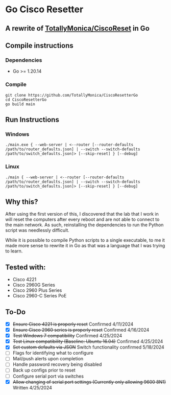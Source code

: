 # Go Cisco Resetter
## A rewrite of [TotallyMonica/CiscoReset](https://github.com/TotallyMoinca/CiscoReset) in Go

## Compile instructions

### Dependencies
- Go >= 1.20.14

### Compile
```
git clone https://github.com/TotallyMonica/CiscoResetterGo
cd CiscoResetterGo
go build main
```

## Run Instructions

### Windows
```
./main.exe { --web-server | <--router [--router-defaults /path/to/router_defaults.json] | --switch --switch-defaults /path/to/switch_defaults.json]> [--skip-reset] } [--debug]
```

### Linux
```
./main { --web-server | <--router [--router-defaults /path/to/router_defaults.json] | --switch --switch-defaults /path/to/switch_defaults.json]> [--skip-reset] } [--debug]
```

## Why this?
After using the first version of this, I discovered that the lab that I work in will reset the computers after every reboot and are not able to connect to the main network. As such, reinstalling the dependencies to run the Python script was needlessly difficult.

While it is possible to compile Python scripts to a single executable, to me it made more sense to rewrite it in Go as that was a language that I was trying to learn.

## Tested with:
- Cisco 4221
- Cisco 2960G Series
- Cisco 2960 Plus Series
- Cisco 2960-C Series PoE

## To-Do
- [x] ~~Ensure Cisco 4221 is properly reset~~ Confirmed 4/11/2024
- [x] ~~Ensure Cisco 2960 series is properly reset~~ Confirmed 4/16/2024
- [x] ~~Test Windows 7 compatibility~~ Confirmed 4/25/2024
- [x] ~~Test Linux compatibility (Baseline: Ubuntu 16.04)~~ Confirmed 4/25/2024
- [x] ~~Set custom defaults via JSON~~ Switch functionality confirmed 5/18/2024
- [ ] Flags for identifying what to configure
- [ ] Mail/push alerts upon completion
- [ ] Handle password recovery being disabled
- [ ] Back up configs prior to reset
- [ ] Configure serial port via switches
- [x] ~~Allow changing of serial port settings (Currently only allowing 9600 8N1)~~ Written 4/25/2024
